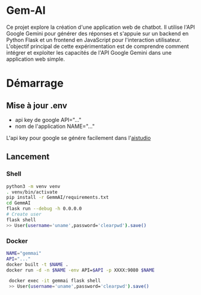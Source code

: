 # Gem-AI

Ce projet explore la création d'une application web de chatbot.
Il utilise l'API Google Gemini pour générer des réponses et s'appuie sur un backend en Python Flask et un frontend en JavaScript pour l'interaction utilisateur.
L'objectif principal de cette expérimentation est de comprendre comment intégrer et exploiter les capacités de l'API Google Gemini dans une application web simple.


# Démarrage

## Mise à jour .env

* api key de google API="..."
* nom de l'application NAME="..."

L'api key pour google se génére facilement dans l'[aistudio](https://aistudio.google.com/apikey)

## Lancement


### Shell 
```bash
python3 -m venv venv
. venv/bin/activate
pip install -r GemmAI/requirements.txt
cd GemmAI
flask run --debug -h 0.0.0.0
# Create user
flask shell
>> User(username='uname',password='clearpwd').save()


```

### Docker

```bash
NAME="gemmai"
API="..."
docker built -t $NAME .
docker run -d -n $NAME -env API=$API -p XXXX:9080 $NAME

 docker exec -it gemmai flask shell
 >> User(username='uname',password='clearpwd').save()

```


